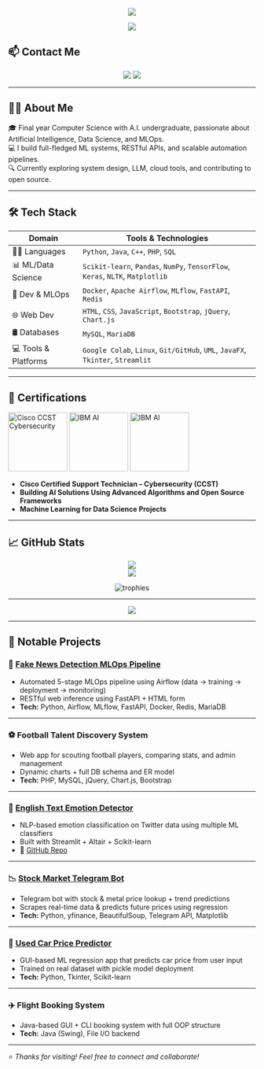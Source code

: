 <!-- Header with Waving Banner -->
<p align="center">
  <img src="https://capsule-render.vercel.app/api?type=waving&color=gradient&height=170&section=header&text=Hi%20there!%20I'm%20Vedant%20Varma%20👋&fontSize=35&fontAlign=50&fontColor=ffffff" />
</p>
<!-- Typing Bio -->
<p align="center">
  <img src="https://readme-typing-svg.demolab.com?font=Fira+Code&duration=3000&pause=1000&center=true&vCenter=true&width=600&height=50&lines=Final+Year+CS+Student+Specializing+in+AI;AI+%26+ML+Engineer+%7C+MLOps+%7C+Data+Science;Software+Developer+%7C+Cloud+%7C+Docker+%7C+DevOps" />
</p>
<!-- <p align="center">
  <img src="https://komarev.com/ghpvc/?username=ved85&label=Profile%20views&color=0e75b6&style=flat" alt="profile views"/>
</p> -->

## 📫 Contact Me

<p align="center">
  <a href="mailto:var.vedant@gamil.com"><img src="https://img.shields.io/badge/Gmail-D14836?style=for-the-badge&logo=gmail&logoColor=white" /></a>
  <a href="https://www.linkedin.com/in/vedant-varma-v8585/"><img src="https://img.shields.io/badge/LinkedIn-blue?style=for-the-badge&logo=linkedin" /></a>
</p>

---

## 🙋‍♂️ About Me

🎓 Final year Computer Science with A.I. undergraduate, passionate about Artificial Intelligence, Data Science, and MLOps.  
💻 I build full-fledged ML systems, RESTful APIs, and scalable automation pipelines.  
🔍 Currently exploring system design, LLM, cloud tools, and contributing to open source.

---

## 🛠 Tech Stack

| Domain               | Tools & Technologies                                                                 |
|----------------------|----------------------------------------------------------------------------------------|
| 👨‍💻 Languages         | `Python`, `Java`, `C++`, `PHP`, `SQL`                                                  |
| 📊 ML/Data Science    | `Scikit-learn`, `Pandas`, `NumPy`, `TensorFlow`, `Keras`, `NLTK`, `Matplotlib`         |
| 🚀 Dev & MLOps        | `Docker`, `Apache Airflow`, `MLflow`, `FastAPI`, `Redis`                               |
| 🌐 Web Dev            | `HTML`, `CSS`, `JavaScript`, `Bootstrap`, `jQuery`, `Chart.js`                         |
| 🛢️ Databases          | `MySQL`, `MariaDB`                                                                     |
| 💻 Tools & Platforms  | `Google Colab`, `Linux`, `Git/GitHub`, `UML`, `JavaFX`, `Tkinter`, `Streamlit`         |

---

## 📜 Certifications

<p align="left">
  <img src="https://images.credly.com/size/680x680/images/daf36702-99d0-4ebb-9788-ba7ac797cc8e/image.png" width="120" title="Cisco CCST Cybersecurity" />
  <img src="https://images.credly.com/size/680x680/images/6079f8a6-0f3b-4fe5-b1db-57460d1c9282/image.png" width="120" title="IBM AI" />
  <img src="https://images.credly.com/size/680x680/images/b4ba52cd-6e75-4362-89f0-5c3fb5eb6821/image.png" width="120" title="IBM AI" />
</p>

- **Cisco Certified Support Technician – Cybersecurity (CCST)**
- **Building AI Solutions Using Advanced Algorithms and Open Source Frameworks**
- **Machine Learning for Data Science Projects**
---
## 📈 GitHub Stats

<p align="center">
  <img src="https://github-readme-stats.vercel.app/api?username=ved85&show_icons=true&theme=tokyonight" />
  <br>
  <img src="https://github-readme-streak-stats.herokuapp.com?user=ved85&theme=tokyonight" />
  <br>
</p>
<!-- streaks & trophies -->
<p align="center">
  <img src="https://github-profile-trophy.vercel.app/?username=ved85&theme=onedark&row=1&column=4" alt="trophies" />
</p>

---

<p align="center">
  <img src="https://github-profile-trophy.vercel.app/?username=ved85&theme=dracula&row=1&column=7" />
</p>

---

## 🚀 Notable Projects

### 📰 [Fake News Detection MLOps Pipeline](https://v-news-classifier.onrender.com/)
- Automated 5-stage MLOps pipeline using Airflow (data → training → deployment → monitoring)
- RESTful web inference using FastAPI + HTML form
- **Tech:** Python, Airflow, MLflow, FastAPI, Docker, Redis, MariaDB

---

### ⚽ Football Talent Discovery System
- Web app for scouting football players, comparing stats, and admin management
- Dynamic charts + full DB schema and ER model
- **Tech:** PHP, MySQL, jQuery, Chart.js, Bootstrap

---

### 💬 [English Text Emotion Detector](https://v-text-emotion-detector.onrender.com/)
- NLP-based emotion classification on Twitter data using multiple ML classifiers
- Built with Streamlit + Altair + Scikit-learn
- 🔗 [GitHub Repo](https://github.com/ved85)

---

### 📉 [Stock Market Telegram Bot](https://t.me/VTbot0_bot)
- Telegram bot with stock & metal price lookup + trend predictions
- Scrapes real-time data & predicts future prices using regression
- **Tech:** Python, yfinance, BeautifulSoup, Telegram API, Matplotlib

---

### 🚗 [Used Car Price Predictor](https://github.com/ved85/Used-Car-Price-Predictor)
- GUI-based ML regression app that predicts car price from user input
- Trained on real dataset with pickle model deployment
- **Tech:** Python, Tkinter, Scikit-learn

---

### ✈️ Flight Booking System
- Java-based GUI + CLI booking system with full OOP structure
- **Tech:** Java (Swing), File I/O backend

---

⭐ *Thanks for visiting! Feel free to connect and collaborate!*
